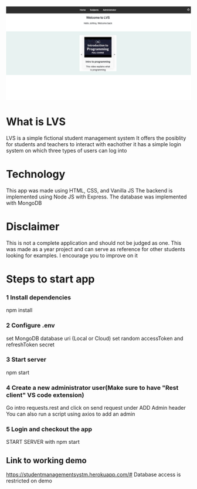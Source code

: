 ![alt text](./frontend/img/demo.png)

# What is LVS
LVS is a simple fictional student management system 
It offers the posiblity for students and teachers to interact with eachother
it has a simple login system on which three types of users can log into


# Technology
This app was made using HTML, CSS, and Vanilla JS
The backend is implemented using Node JS with Express.
The database was implemented with MongoDB


# Disclaimer
This is not a complete application and should not be judged as one.
This was made as a year project and can serve as reference for other students looking for examples.
I encourage you to improve on it

# Steps to start app
### 1 Install dependencies
npm install

### 2 Configure .env
set MongoDB database uri (Local or Cloud)
set random accessToken and refreshToken secret

### 3 Start server
npm start

### 4 Create a new administrator user(Make sure to have "Rest client" VS code extension)
Go intro requests.rest and click on send request under ADD Admin header
You can also run a script using axios to add an admin

### 5 Login and checkout the app
START SERVER with npm start

## Link to working demo
https://studentmanagementsystm.herokuapp.com/#
Database access is restricted on demo
